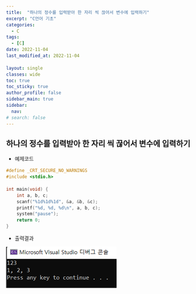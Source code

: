 ```yaml
---
title:  "하나의 정수를 입력받아 한 자리 씩 끊어서 변수에 입력하기"
excerpt: "C언어 기초"
categories:
  - C
tags:
  - [C]
date: 2022-11-04
last_modified_at: 2022-11-04

layout: single
classes: wide
toc: true
toc_sticky: true
author_profile: false
sidebar_main: true
sidebar:
  nav:
# search: false
---
```


## 하나의 정수를 입력받아 한 자리 씩 끊어서 변수에 입력하기

- 예제코드
  
```c
#define _CRT_SECURE_NO_WARNINGS
#include <stdio.h>

int main(void) {
	int a, b, c;
	scanf("%1d%1d%1d", &a, &b, &c);
	printf("%d, %d, %d\n", a, b, c);
	system("pause");
	return 0;
}
```

- 출력결과

![](/images/2022-11-05-c_language_1/2022-11-05_084139.png)